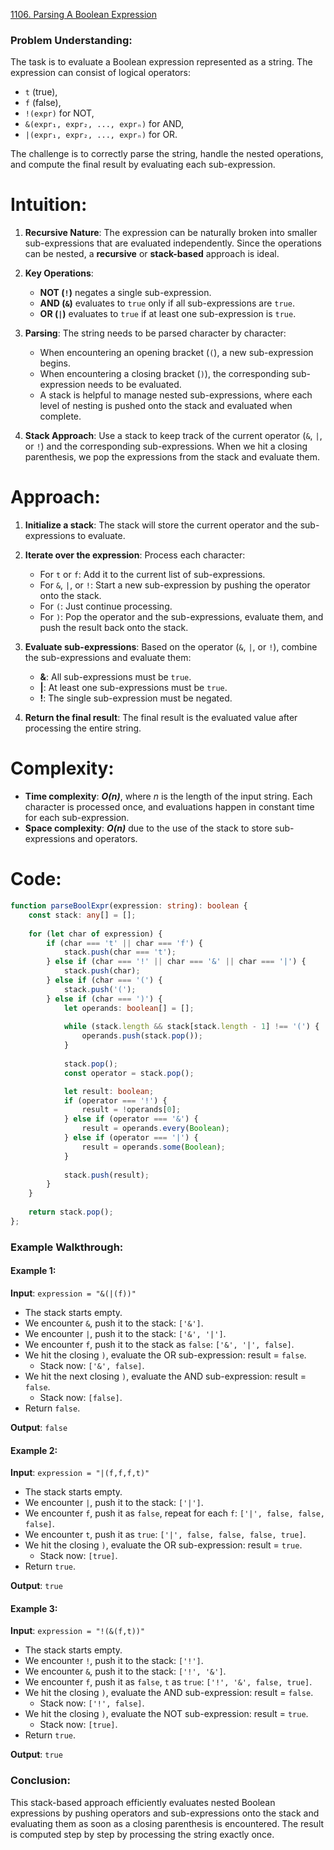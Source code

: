 [1106. Parsing A Boolean Expression](https://leetcode.com/problems/parsing-a-boolean-expression/)

### Problem Understanding:

The task is to evaluate a Boolean expression represented as a string. The expression can consist of logical operators:
- `t` (true),
- `f` (false),
- `!(expr)` for NOT,
- `&(expr₁, expr₂, ..., exprₙ)` for AND,
- `|(expr₁, expr₂, ..., exprₙ)` for OR.

The challenge is to correctly parse the string, handle the nested operations, and compute the final result by evaluating each sub-expression.

# Intuition:

1. **Recursive Nature**: The expression can be naturally broken into smaller sub-expressions that are evaluated independently. Since the operations can be nested, a **recursive** or **stack-based** approach is ideal.

2. **Key Operations**:
   - **NOT (`!`)** negates a single sub-expression.
   - **AND (`&`)** evaluates to `true` only if all sub-expressions are `true`.
   - **OR (`|`)** evaluates to `true` if at least one sub-expression is `true`.

3. **Parsing**: The string needs to be parsed character by character:
   - When encountering an opening bracket (`(`), a new sub-expression begins.
   - When encountering a closing bracket (`)`), the corresponding sub-expression needs to be evaluated.
   - A stack is helpful to manage nested sub-expressions, where each level of nesting is pushed onto the stack and evaluated when complete.

4. **Stack Approach**: Use a stack to keep track of the current operator (`&`, `|`, or `!`) and the corresponding sub-expressions. When we hit a closing parenthesis, we pop the expressions from the stack and evaluate them.

# Approach:

1. **Initialize a stack**: The stack will store the current operator and the sub-expressions to evaluate.
   
2. **Iterate over the expression**: Process each character:
   - For `t` or `f`: Add it to the current list of sub-expressions.
   - For `&`, `|`, or `!`: Start a new sub-expression by pushing the operator onto the stack.
   - For `(`: Just continue processing.
   - For `)`: Pop the operator and the sub-expressions, evaluate them, and push the result back onto the stack.

3. **Evaluate sub-expressions**: Based on the operator (`&`, `|`, or `!`), combine the sub-expressions and evaluate them:
   - **&**: All sub-expressions must be `true`.
   - **|**: At least one sub-expressions must be `true`.
   - **!**: The single sub-expression must be negated.

4. **Return the final result**: The final result is the evaluated value after processing the entire string.

# Complexity:
- **Time complexity**: ***O(n)***, where *n* is the length of the input string. Each character is processed once, and evaluations happen in constant time for each sub-expression.
- **Space complexity**: ***O(n)*** due to the use of the stack to store sub-expressions and operators.

# Code:

```typescript
function parseBoolExpr(expression: string): boolean {
    const stack: any[] = [];
    
    for (let char of expression) {
        if (char === 't' || char === 'f') {
            stack.push(char === 't');
        } else if (char === '!' || char === '&' || char === '|') {
            stack.push(char);
        } else if (char === '(') {
            stack.push('(');
        } else if (char === ')') {
            let operands: boolean[] = [];
            
            while (stack.length && stack[stack.length - 1] !== '(') {
                operands.push(stack.pop());
            }
            
            stack.pop();
            const operator = stack.pop();

            let result: boolean;
            if (operator === '!') {
                result = !operands[0];
            } else if (operator === '&') {
                result = operands.every(Boolean);
            } else if (operator === '|') {
                result = operands.some(Boolean);
            }
            
            stack.push(result);
        }
    }
    
    return stack.pop();
};

```

### Example Walkthrough:

#### Example 1:
**Input**: `expression = "&(|(f))"`

- The stack starts empty.
- We encounter `&`, push it to the stack: `['&']`.
- We encounter `|`, push it to the stack: `['&', '|']`.
- We encounter `f`, push it to the stack as `false`: `['&', '|', false]`.
- We hit the closing `)`, evaluate the OR sub-expression: result = `false`.
  - Stack now: `['&', false]`.
- We hit the next closing `)`, evaluate the AND sub-expression: result = `false`.
  - Stack now: `[false]`.
- Return `false`.

**Output**: `false`

#### Example 2:
**Input**: `expression = "|(f,f,f,t)"`

- The stack starts empty.
- We encounter `|`, push it to the stack: `['|']`.
- We encounter `f`, push it as `false`, repeat for each `f`: `['|', false, false, false]`.
- We encounter `t`, push it as `true`: `['|', false, false, false, true]`.
- We hit the closing `)`, evaluate the OR sub-expression: result = `true`.
  - Stack now: `[true]`.
- Return `true`.

**Output**: `true`

#### Example 3:
**Input**: `expression = "!(&(f,t))"`

- The stack starts empty.
- We encounter `!`, push it to the stack: `['!']`.
- We encounter `&`, push it to the stack: `['!', '&']`.
- We encounter `f`, push it as `false`, `t` as `true`: `['!', '&', false, true]`.
- We hit the closing `)`, evaluate the AND sub-expression: result = `false`.
  - Stack now: `['!', false]`.
- We hit the closing `)`, evaluate the NOT sub-expression: result = `true`.
  - Stack now: `[true]`.
- Return `true`.

**Output**: `true`

### Conclusion:

This stack-based approach efficiently evaluates nested Boolean expressions by pushing operators and sub-expressions onto the stack and evaluating them as soon as a closing parenthesis is encountered. The result is computed step by step by processing the string exactly once.